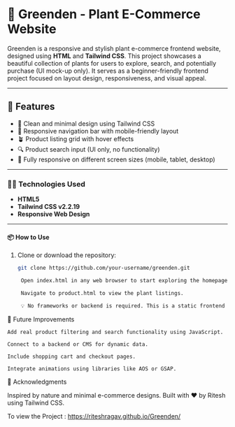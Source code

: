 # 🌱 Greenden - Plant E-Commerce Website

Greenden is a responsive and stylish plant e-commerce frontend website, designed using **HTML** and **Tailwind CSS**. This project showcases a beautiful collection of plants for users to explore, search, and potentially purchase (UI mock-up only). It serves as a beginner-friendly frontend project focused on layout design, responsiveness, and visual appeal.

---

## 🚀 Features

- 🌿 Clean and minimal design using Tailwind CSS
- 🧭 Responsive navigation bar with mobile-friendly layout
- 🪴 Product listing grid with hover effects
- 🔍 Product search input (UI only, no functionality)
- 📱 Fully responsive on different screen sizes (mobile, tablet, desktop)

---

### 🧑‍💻 Technologies Used

- **HTML5**
- **Tailwind CSS v2.2.19**
- **Responsive Web Design**

---

#### 📦 How to Use

1. Clone or download the repository:

   ```bash
   git clone https://github.com/your-username/greenden.git

    Open index.html in any web browser to start exploring the homepage.

    Navigate to product.html to view the plant listings.

    💡 No frameworks or backend is required. This is a static frontend project.

🎯 Future Improvements

    Add real product filtering and search functionality using JavaScript.

    Connect to a backend or CMS for dynamic data.

    Include shopping cart and checkout pages.

    Integrate animations using libraries like AOS or GSAP.

🙌 Acknowledgments

Inspired by nature and minimal e-commerce designs.
Built with ❤️ by Ritesh using Tailwind CSS.

To view the Project : 
https://riteshragav.github.io/Greenden/

